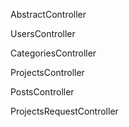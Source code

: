 AbstractController

UsersController

CategoriesController

ProjectsController

PostsController

ProjectsRequestController